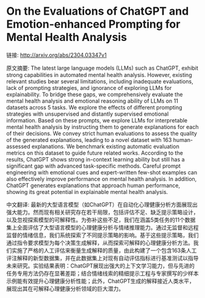 # On the Evaluations of ChatGPT and Emotion-enhanced Prompting for Mental Health Analysis

链接: http://arxiv.org/abs/2304.03347v1

原文摘要:
The latest large language models (LLMs) such as ChatGPT, exhibit strong
capabilities in automated mental health analysis. However, existing relevant
studies bear several limitations, including inadequate evaluations, lack of
prompting strategies, and ignorance of exploring LLMs for explainability. To
bridge these gaps, we comprehensively evaluate the mental health analysis and
emotional reasoning ability of LLMs on 11 datasets across 5 tasks. We explore
the effects of different prompting strategies with unsupervised and distantly
supervised emotional information. Based on these prompts, we explore LLMs for
interpretable mental health analysis by instructing them to generate
explanations for each of their decisions. We convey strict human evaluations to
assess the quality of the generated explanations, leading to a novel dataset
with 163 human-assessed explanations. We benchmark existing automatic
evaluation metrics on this dataset to guide future related works. According to
the results, ChatGPT shows strong in-context learning ability but still has a
significant gap with advanced task-specific methods. Careful prompt engineering
with emotional cues and expert-written few-shot examples can also effectively
improve performance on mental health analysis. In addition, ChatGPT generates
explanations that approach human performance, showing its great potential in
explainable mental health analysis.

中文翻译:
最新的大型语言模型（如ChatGPT）在自动化心理健康分析方面展现出强大能力。然而现有相关研究存在若干局限，包括评估不足、缺乏提示策略设计，以及忽视探索模型的可解释性。为弥补这些不足，我们在涵盖5类任务的11个数据集上全面评估了大型语言模型的心理健康分析与情绪推理能力。通过无监督和远程监督的情绪信息，我们系统探索了不同提示策略的影响。基于这些提示策略，我们通过指令要求模型为每个决策生成解释，从而探索可解释的心理健康分析方法。我们实施了严格的人工评估来衡量生成解释的质量，由此构建了一个包含163条人工评注解释的新型数据集，并在此数据集上对现有自动评估指标进行基准测试以指导未来研究。实验结果表明：ChatGPT展现出强大的上下文学习能力，但与先进的任务专用方法仍存在显著差距；结合情绪线索的精细提示工程与专家撰写的少样本示例能有效提升心理健康分析性能；此外，ChatGPT生成的解释接近人类水平，展现出其在可解释心理健康分析领域的巨大潜力。
